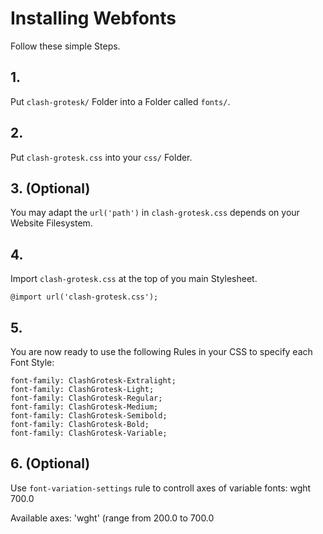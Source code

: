 # Installing Webfonts
Follow these simple Steps.

## 1.
Put `clash-grotesk/` Folder into a Folder called `fonts/`.

## 2.
Put `clash-grotesk.css` into your `css/` Folder.

## 3. (Optional)
You may adapt the `url('path')` in `clash-grotesk.css` depends on your Website Filesystem.

## 4.
Import `clash-grotesk.css` at the top of you main Stylesheet.

```
@import url('clash-grotesk.css');
```

## 5.
You are now ready to use the following Rules in your CSS to specify each Font Style:
```
font-family: ClashGrotesk-Extralight;
font-family: ClashGrotesk-Light;
font-family: ClashGrotesk-Regular;
font-family: ClashGrotesk-Medium;
font-family: ClashGrotesk-Semibold;
font-family: ClashGrotesk-Bold;
font-family: ClashGrotesk-Variable;

```
## 6. (Optional)
Use `font-variation-settings` rule to controll axes of variable fonts:
wght 700.0

Available axes:
'wght' (range from 200.0 to 700.0

